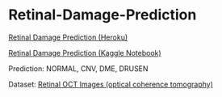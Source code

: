 # Retinal-Damage-Prediction

[Retinal Damage Prediction (Heroku)](https://retinal-damage-prediction.herokuapp.com/)

[Retinal Damage Prediction (Kaggle Notebook)](https://www.kaggle.com/chir0313/oct-retinal-damage-prediction-99-accuracy)

Prediction: NORMAL, CNV, DME, DRUSEN

Dataset: [Retinal OCT Images (optical coherence tomography)](https://www.kaggle.com/paultimothymooney/kermany2018)
